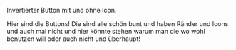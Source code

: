 Invertierter Button mit und ohne Icon.

Hier sind die Buttons! Die sind alle schön bunt und haben Ränder und Icons und auch mal nicht und hier könnte stehen warum man die wo wohl benutzen will oder auch nicht und überhaupt!